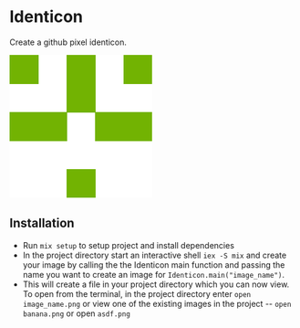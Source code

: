 # Identicon

Create a github pixel identicon.

![Identicon](banana.png)

## Installation

* Run `mix setup` to setup project and install dependencies
* In the project directory start an interactive shell `iex -S mix` and create your image by calling the the Identicon main function and passing the name you want to create an image for `Identicon.main("image_name")`.
* This will create a file in your project directory which you can now view. To open from the terminal, in the project directory enter `open image_name.png` or view one of the existing images in the project -- `open banana.png` or open `asdf.png`
